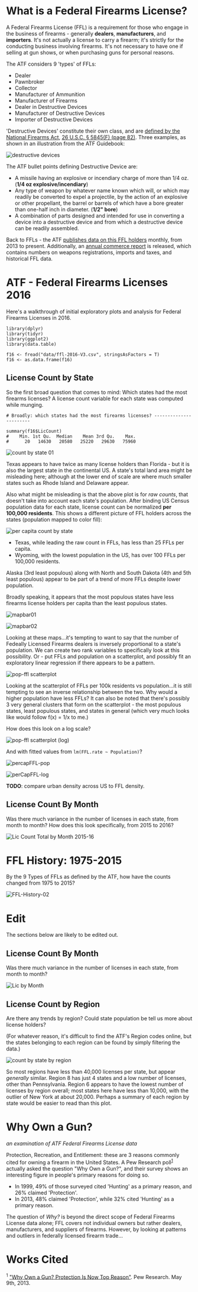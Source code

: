 # What is a Federal Firearms License?

A Federal Firearms License (FFL) is a requirement for those who engage in the business of firearms - generally **dealers**, **manufacturers**, and **importers**. It's not actually a license to carry a firearm; it's strictly for the conducting business involving firearms. It's not necessary to have one if selling at gun shows, or when purchasing guns for personal reasons. 

The ATF considers 9 'types' of FFLs: 

- Dealer
- Pawnbroker
- Collector
- Manufacturer of Ammunition
- Manufacturer of Firearms
- Dealer in Destructive Devices
- Manufacturer of Destructive Devices
- Importer of Destructive Devices

'Destructive Devices' constitute their own class, and are [defined by the National Firearms Act](https://www.atf.gov/firearms/firearms-guides-importation-verification-firearms-national-firearms-act-definitions-1), [26 U.S.C. § 5845(F) (page 82)](https://www.atf.gov/firearms/docs/guide/atf-guidebook-importation-verification-firearms-ammunition-and-implements-war/download). Three examples, as shown in an illustration from the ATF Guidebook:

![destructive devices](indd/assets/dd-definition.png)

The ATF bullet points defining Destructive Device are: 

- A missile having an explosive or incendiary charge of more than 1/4 oz. (**1/4 oz explosive/incendiary**)
- Any type of weapon by whatever name known which will, or which may readily be converted to expel a projectile, by the action of an explosive or other propellant, the barrel or barrels of which have a bore greater than one-half inch in diameter. (**1/2" bore**)
- A combination of parts designed and intended for use in converting a device into a destructive device and from which a destructive device can be readily assembled.

Back to FFLs - the ATF [publishes data on this FFL holders](https://www.atf.gov/firearms/listing-federal-firearms-licensees-ffls-2016) monthly, from 2013 to present. Additionally, an [annual commerce report](https://www.atf.gov/resource-center/data-statistics) is released, which contains numbers on weapons registrations, imports and taxes, and historical FFL data. 

# ATF - Federal Firearms Licenses 2016

Here's a walkthrough of initial exploratory plots and analysis for Federal Firearms Licenses in 2016. 

```{r}
library(dplyr)
library(tidyr)
library(ggplot2)
library(data.table)

f16 <- fread("data/ffl-2016-V3.csv", stringsAsFactors = T)
f16 <- as.data.frame(f16)
```

## License Count by State

So the first broad question that comes to mind: Which states had the most firearms licenses? A license count variable for each state was computed while munging.

```{r}
# Broadly: which states had the most firearms licenses? -----------------------

summary(f16$LicCount)
#    Min. 1st Qu.  Median    Mean 3rd Qu.    Max. 
#      20   14630   20580   25220   29630   75960
```
![count by state 01](R_plots/2016-LicCountByState.png)

Texas appears to have twice as many license holders than Florida - but it is also the largest state in the continental US. A state's total land area might be misleading here; although at the lower end of scale are where much smaller states such as Rhode Island and Delaware appear. 

Also what might be misleading is that the above plot is for _raw counts_, that doesn't take into account each state's population. After binding US Census population data for each state, license count can be normalized **per 100,000 residents**. This shows a different picture of FFL holders across the states (population mapped to color fill):

![per capita count by state](R_plots/2016-FFL-byState-perCapitaPopulation.png)

- Texas, while leading the raw count in FFLs, has less than 25 FFLs per capita. 
- Wyoming, with the lowest population in the US, has over 100 FFLs per 100,000 residents. 

Alaska (3rd least populous) along with North and South Dakota (4th and 5th least populous) appear to be part of a trend of more FFLs despite lower population.

Broadly speaking, it appears that the most populous states have less firearms license holders per capita than the least populous states.

![mapbar01](R_plots/mapbar-2016-FFL-by-State.jpg)

![mapbar02](R_plots/mapbar-2016-pop-by-State-desc.jpg)

Looking at these maps...it's tempting to want to say that the number of Fedeally Licensed Firearms dealers is inversely proportional to a state's population. We can create two rank variables to specifically look at this possibility. Or - put FFLs and population on a scatterplot, and possibly fit an exploratory linear regression if there appears to be a pattern.

![pop-ffl scatterplot](R_plots/Population-FFL-01.png)

Looking at the scatterplot of FFLs per 100k residents vs population...it is still tempting to see an inverse relationship between the two. Why would a higher population have less FFLs? It can also be noted that there's possibly 3 very general clusters that form on the scatterplot - the most populous states, least populous states, and states in general (which very much looks like would follow f(x) = 1/x to me.) 

How does this look on a log scale? 

![pop-ffl scatterplot (log)](log-Population-FFL-01.png)

And with fitted values from `lm(FFL.rate ~ Population)`?

![percapFFL-pop](perCapitaFFL-RawPop.png)

![perCapFFL-log](perCapitaFFL-Pop-log.png)


**TODO**: compare urban density across US to FFL density.


## License Count By Month

Was there much variance in the number of licenses in each state, from month to month? How does this look specifically, from 2015 to 2016? 

![Lic Count Total by Month 2015-16](R_plots/2015-16-LicTotalByMonth.png)

# FFL History: 1975-2015

By the 9 Types of FFLs as defined by the ATF, how have the counts changed from 1975 to 2015? 

![FFL-History-02]()


# Edit

The sections below are likely to be edited out.

## License Count By Month

Was there much variance in the number of licenses in each state, from month to month?

![Lic by Month](R_plots/2016-LicCountMonthly.png)

## License Count by Region

Are there any trends by region? Could state population be tell us more about license holders? 

(For whatever reason, it's difficult to find the ATF's Region codes online, but the states belonging to each region can be found by simply filtering the data.)

![count by state by region](R_plots/2016-CountByRegion.png)

So most regions have less than 40,000 licenses per state, but appear _generally_ similar. Region 8 has just 4 states and a low number of licenses, other than Pennsylvania. Region 6 appears to have the lowest number of licenses by region overall; most states here have less than 10,000, with the outlier of New York at about 20,000. Perhaps a summary of each region by state would be easier to read than this plot. 


# Why Own a Gun?

_an examination of ATF Federal Firearms License data_

Protection, Recreation, and Entitlement: these are 3 reasons commonly cited for owning a firearm in the United States. A Pew Research poll<sup>[1](#works-cited)</sup> actually asked the question "Why Own a Gun?", and their survey shows an interesting figure in people's primary reasons for doing so. 

- In 1999, 49% of those surveyed cited 'Hunting' as a primary reason, and 26% claimed 'Protection'. 
- In 2013, 48% claimed 'Protection', while 32% cited 'Hunting' as a primary reason. 

The question of _Why?_ is beyond the direct scope of Federal Firearms License data alone; FFL covers not individual owners but rather dealers, manufacturers, and suppliers of firearms. However, by looking at patterns and outliers in federally licensed firearm trade...

# Works Cited

<sup>1</sup> ["Why Own a Gun? Protection Is Now Top Reason"](http://www.pewresearch.org/daily-number/why-own-a-gun-protection-is-now-top-reason/). Pew Research. May 9th, 2013.













